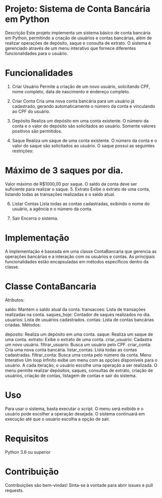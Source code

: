 # Projeto: Sistema de Conta Bancária em Python
Descrição
Este projeto implementa um sistema básico de conta bancária em Python, permitindo a criação de usuários e contas bancárias, além de realizar operações de depósito, saque e consulta de extrato. O sistema é gerenciado através de um menu interativo que fornece diferentes funcionalidades para o usuário.

# Funcionalidades
1. Criar Usuário
Permite a criação de um novo usuário, solicitando CPF, nome completo, data de nascimento e endereço completo.

2. Criar Conta
Cria uma nova conta bancária para um usuário já cadastrado, gerando automaticamente o número da conta e vinculando ao CPF do usuário.

3. Depósito
Realiza um depósito em uma conta existente. O número da conta e o valor do depósito são solicitados ao usuário. Somente valores positivos são permitidos.

4. Saque
Realiza um saque de uma conta existente. O número da conta e o valor do saque são solicitados ao usuário. O saque possui as seguintes restrições:

# Máximo de 3 saques por dia.
Valor máximo de R$1000,00 por saque.
O saldo da conta deve ser suficiente para realizar o saque.
5. Extrato
Exibe o extrato de uma conta, listando todas as transações realizadas e o saldo atual.

6. Listar Contas
Lista todas as contas cadastradas, exibindo o nome do usuário, a agência e o número da conta.

7. Sair
Encerra o sistema.

# Implementação
A implementação é baseada em uma classe ContaBancaria que gerencia as operações bancárias e a interação com os usuários e contas. As principais funcionalidades estão encapsuladas em métodos específicos dentro da classe.

# Classe ContaBancaria
Atributos:

saldo: Mantém o saldo atual da conta.
transacoes: Lista de transações realizadas na conta.
saques_hoje: Contador de saques realizados no dia.
usuarios: Lista de usuários cadastrados.
contas: Lista de contas bancárias criadas.
Métodos:

deposito: Realiza um depósito em uma conta.
saque: Realiza um saque de uma conta.
extrato: Exibe o extrato de uma conta.
criar_usuario: Cadastra um novo usuário.
filtrar_usuario: Busca um usuário pelo CPF.
criar_conta: Cria uma nova conta bancária.
listar_contas: Lista todas as contas cadastradas.
filtrar_conta: Busca uma conta pelo número da conta.
Menu Interativo
Um loop infinito exibe um menu com as opções disponíveis para o usuário. A cada iteração, o usuário escolhe uma operação a ser realizada. O menu permite realizar depósitos, saques, consultas de extrato, criação de usuários, criação de contas, listagem de contas e sair do sistema.

# Uso
Para usar o sistema, basta executar o script. O menu será exibido e o usuário pode escolher a operação desejada. O sistema continuará em execução até que o usuário escolha a opção de sair.

# Requisitos
Python 3.6 ou superior

# Contribuição
Contribuições são bem-vindas! Sinta-se à vontade para abrir issues e pull requests.